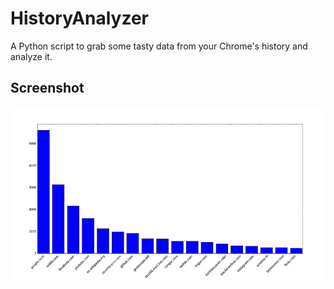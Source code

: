# HistoryAnalyzer
A Python script to grab some tasty data from your Chrome's history and analyze it.

## Screenshot
![HistoryAnalyzer Screenshot](/screenshot.png?raw=true "I have no idea why I visit Facebook so much!")
